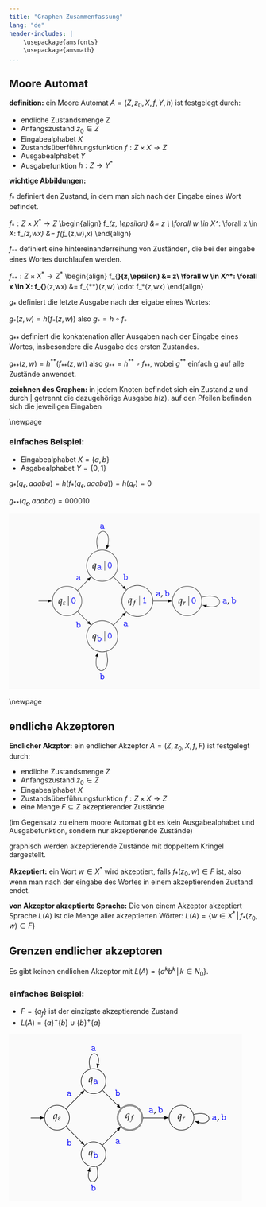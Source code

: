 ```yaml
---
title: "Graphen Zusammenfassung"
lang: "de"
header-includes: |
    \usepackage{amsfonts}
    \usepackage{amsmath}
...
```





## Moore Automat

**definition:** ein Moore Automat $A=(Z,z_0,X,f,Y,h)$ ist festgelegt durch:

- endliche Zustandsmenge $Z$
- Anfangszustand $z_0 \in Z$
- Eingabealphabet $X$
- Zustandsüberführungsfunktion $f:Z \times X \longrightarrow Z$
- Ausgabealphabet $Y$
- Ausgabefunktion $h:Z \longrightarrow Y^*$


**wichtige Abbildungen:** 

$f_*$ definiert den Zustand, in dem man sich nach der Eingabe eines Wort befindet.

$f_*:Z \times X^* \longrightarrow Z$
\begin{align}
    f_*(z, \epsilon) &= z \\
    \forall w \in X^*: \forall x \in X: f_*(z,wx) &= f(f_*(z,w),x)
\end{align}

$f_{**}$ definiert eine hintereinanderreihung von Zuständen, die bei der eingabe eines Wortes durchlaufen werden.

$f_{**}:Z \times X^* \longrightarrow Z^*$
\begin{align}
    f_{**}(z,\epsilon) &= z\\
    \forall w \in X^*: \forall x \in X: f_{**}(z,wx) &= f_{**}(z,w) \cdot f_*(z,wx)
\end{align}

$g_*$ definiert die letzte Ausgabe nach der eigabe eines Wortes:

$g_*(z,w) = h(f_*(z,w))$ also $g_* = h \circ f_*$

$g_{**}$ definiert die konkatenation aller Ausgaben nach der Eingabe eines Wortes, insbesondere die Ausgabe des ersten Zustandes.

$g_{**}(z,w) = h^{**}(f_{**}(z,w))$ also $g_{**} = h^{**} \circ f_{**}$, wobei $g^{**}$ einfach g auf alle Zustände anwendet.

**zeichnen des Graphen:** in jedem Knoten befindet sich ein Zustand $z$ und durch $|$ getrennt die dazugehörige Ausgabe $h(z)$. auf den Pfeilen befinden sich die jeweiligen Eingaben




\newpage
### einfaches Beispiel:

- Eingabealphabet $X=\{a,b\}$
- Asgabealphabet $Y=\{0,1\}$

$g_*(q_\epsilon,aaaba) = h(f_*(q_\epsilon,aaaba)) = h(q_r) = 0$

$g_{**}(q_\epsilon, aaaba) = 000010$

![einfacher Moore Automat](pictures/mooreautomat.png)





\newpage
## endliche Akzeptoren
 
**Endlicher Akzptor:** ein endlicher Akzeptor $A=(Z,z_0,X,f,F)$ ist festgelegt durch:

- endliche Zustandsmenge $Z$
- Anfangszustand $z_0 \in Z$
- Eingabealphabet $X$
- Zustandsüberführungsfunktion $f:Z \times X \longrightarrow Z$
- eine Menge $F \subseteq Z$ akzeptierender Zustände

(im Gegensatz zu einem moore Automat gibt es kein Ausgabealphabet und Ausgabefunktion, sondern nur akzeptierende Zustände)

graphisch werden akzeptierende Zustände mit doppeltem Kringel dargestellt.

**Akzeptiert:** ein Wort $w \in X^*$ wird akzeptiert, falls $f_*(z_0,w) \in F$ ist, also wenn man nach der eingabe des Wortes in einem akzeptierenden Zustand endet.

**von Akzeptor akzeptierte Sprache:** Die von einem Akzeptor akzeptiert Sprache $L(A)$ ist die Menge aller akzeptierten Wörter: $L(A) = \{w\in X^*\,|\,f_*(z_0,w)\in F\}$


## Grenzen endlicher akzeptoren

Es gibt keinen endlichen Akzeptor mit $L(A)=\{a^kb^k\,|\,k\in N_0\}$.


### einfaches Beispiel:

- $F=\{q_f\}$ ist der einzigste akzeptierende Zustand
- $L(A)=\{a\}^+\{b\} \cup \{b\}^+\{a\}$

![endlicher Akzeptor aus dem vorherigen Automaten](pictures/akzeptor.png)
